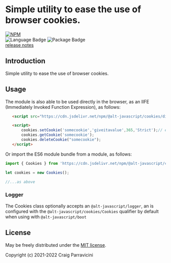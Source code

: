 Simple utility to ease the use of browser cookies.
===================================

[![NPM](https://nodei.co/npm/@alt-javascript/cookies.svg?downloads=true&downloadRank=true)](https://nodei.co/npm/@alt-javascript/cookies/)
<br/>
![Language Badge](https://img.shields.io/github/languages/top/alt-javascript/cookies)
![Package Badge](https://img.shields.io/npm/v/@alt-javascript/cookies) <br/>
[release notes](https://github.com/alt-javascript/cookies/blob/main/History.md)

<a name="intro">Introduction</a>
--------------------------------
Simple utility to ease the use of browser cookies.

<a name="usage">Usage</a>
-------------------------


The module is also able to be used directly in the browser, as an IIFE (Immediately Invoked Function Expression),
as follows:

```html
   <script src="https://cdn.jsdelivr.net/npm/@alt-javascript/cookies/dist/alt-javascript-cookies-iife.js"></script>

   <script>
       cookies.setCookie('somecookie','giveitavalue',365,'Strict');// expires in 365 days, SameSite == Strict (default)
       cookies.getCookie('somecookie');
       cookies.deleteCookie("somecookie");
   </script>
```

Or import the ES6 module bundle from a module, as follows:

```javascript
import { Cookies } from 'https://cdn.jsdelivr.net/npm/@alt-javascript/cookies'

let cookies = new Cookies();

//...as above
```

### Logger

The Cookies class optionally accepts an `@alt-javascript/logger`, an is configured with the `@alt-javascript/cookies/Cookies`
qualifier by default when using with `@alt-javascript/boot`

<a name="license">License</a>
-----------------------------

May be freely distributed under the [MIT license](https://raw.githubusercontent.com/alt-javascript/cookies/main/LICENSE).

Copyright (c) 2021-2022 Craig Parravicini    
